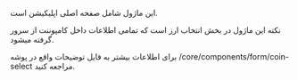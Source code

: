 این ماژول شامل صفحه اصلی اپلیکیشن است.

نکته این ماژول در بخش انتخاب ارز است که تمامی اطلاعات داخل کامپوننت از سرور گرفته میشود.

برای اطلاعات بیشتر به فایل توضیحات واقع در پوشه /core/components/form/coin-select مراجعه کنید.
